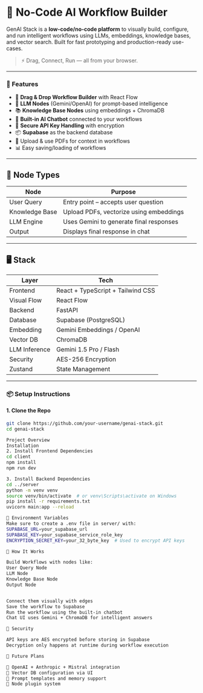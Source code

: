 # 🧠 No-Code AI Workflow Builder

GenAI Stack is a **low-code/no-code platform** to visually build, configure, and run intelligent workflows using LLMs, embeddings, knowledge bases, and vector search. Built for fast prototyping and production-ready use-cases.

> ⚡ Drag, Connect, Run — all from your browser.

---

### 🚀 Features

- 🧱 **Drag & Drop Workflow Builder** with React Flow
- 🧠 **LLM Nodes** (Gemini/OpenAI) for prompt-based intelligence
- 📚 **Knowledge Base Nodes** using embeddings + ChromaDB
- 💬 **Built-in AI Chatbot** connected to your workflows
- 🔐 **Secure API Key Handling** with encryption
- 📦 **Supabase** as the backend database
- 📂 Upload & use PDFs for context in workflows
- 📊 Easy saving/loading of workflows

---



## 🧠 Node Types

| Node             | Purpose                                              |
|------------------|------------------------------------------------------|
| User Query       | Entry point – accepts user question                  |
| Knowledge Base   | Upload PDFs, vectorize using embeddings              |
| LLM Engine       | Uses Gemini to generate final responses              |
| Output           | Displays final response in chat                      |

---

## 🖥️ Stack

| Layer        | Tech                               |
|--------------|------------------------------------|
| Frontend     | React + TypeScript + Tailwind CSS  |
| Visual Flow  | React Flow                         |
| Backend      | FastAPI                            |
| Database     | Supabase (PostgreSQL)              |
| Embedding    | Gemini Embeddings / OpenAI         |
| Vector DB    | ChromaDB                           |
| LLM Inference| Gemini 1.5 Pro / Flash             |
| Security     | AES-256 Encryption                 |
| Zustand      | State Management                   |
---

### 📦 Setup Instructions

#### 1. Clone the Repo

```bash
git clone https://github.com/your-username/genai-stack.git
cd genai-stack

Project Overview
Installation
2. Install Frontend Dependencies
cd client
npm install
npm run dev

3. Install Backend Dependencies
cd ../server
python -m venv venv
source venv/bin/activate  # or venv\Scripts\activate on Windows
pip install -r requirements.txt
uvicorn main:app --reload

🔑 Environment Variables
Make sure to create a .env file in server/ with:
SUPABASE_URL=your_supabase_url
SUPABASE_KEY=your_supabase_service_role_key
ENCRYPTION_SECRET_KEY=your_32_byte_key  # Used to encrypt API keys

📖 How It Works

Build Workflows with nodes like:
User Query Node
LLM Node
Knowledge Base Node
Output Node


Connect them visually with edges
Save the workflow to Supabase
Run the workflow using the built-in chatbot
Chat UI uses Gemini + ChromaDB for intelligent answers

🔐 Security

API keys are AES encrypted before storing in Supabase
Decryption only happens at runtime during workflow execution

🧠 Future Plans

🔌 OpenAI + Anthropic + Mistral integration
💾 Vector DB configuration via UI
📜 Prompt templates and memory support
🧩 Node plugin system

